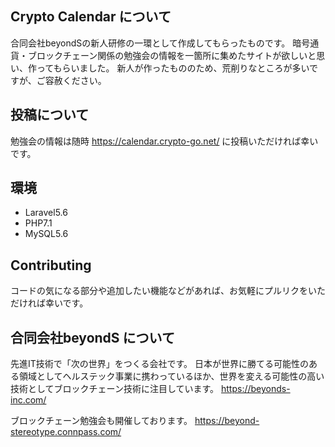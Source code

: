 ## Crypto Calendar について

合同会社beyondSの新人研修の一環として作成してもらったものです。
暗号通貨・ブロックチェーン関係の勉強会の情報を一箇所に集めたサイトが欲しいと思い、作ってもらいました。
新人が作ったもののため、荒削りなところが多いですが、ご容赦ください。


## 投稿について

勉強会の情報は随時
https://calendar.crypto-go.net/
に投稿いただければ幸いです。


## 環境

- Laravel5.6
- PHP7.1
- MySQL5.6


## Contributing

コードの気になる部分や追加したい機能などがあれば、お気軽にプルリクをいただければ幸いです。


## 合同会社beyondS について

先進IT技術で「次の世界」をつくる会社です。
日本が世界に勝てる可能性のある領域としてヘルステック事業に携わっているほか、世界を変える可能性の高い技術としてブロックチェーン技術に注目しています。
https://beyonds-inc.com/

ブロックチェーン勉強会も開催しております。
https://beyond-stereotype.connpass.com/



